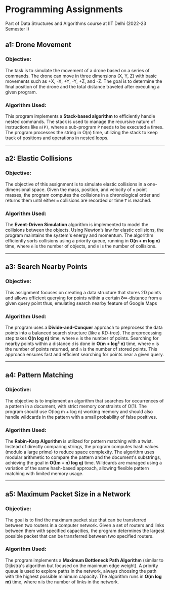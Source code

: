 # Programming Assignments 
Part of Data Structures and Algorithms course at IIT Delhi (2022-23 Semester I)

## a1: Drone Movement

### Objective:
The task is to simulate the movement of a drone based on a series of commands. The drone can move in three dimensions (X, Y, Z) with basic movements such as +X, -X, +Y, -Y, +Z, and -Z. The goal is to determine the final position of the drone and the total distance traveled after executing a given program.

### Algorithm Used:
This program implements a **Stack-based algorithm** to efficiently handle nested commands. The stack is used to manage the recursive nature of instructions like `m(P)`, where a sub-program `P` needs to be executed `m` times. The program processes the string in O(n) time, utilizing the stack to keep track of positions and operations in nested loops.

---

## a2: Elastic Collisions

### Objective:
The objective of this assignment is to simulate elastic collisions in a one-dimensional space. Given the mass, position, and velocity of `n` point masses, the program computes the collisions in a chronological order and returns them until either `m` collisions are recorded or time `T` is reached.

### Algorithm Used:
The **Event-Driven Simulation** algorithm is implemented to model the collisions between the objects. Using Newton’s law for elastic collisions, the program maintains the system's energy and momentum. The algorithm efficiently sorts collisions using a priority queue, running in **O(n + m log n)** time, where `n` is the number of objects, and `m` is the number of collisions.

---

## a3: Search Nearby Points

### Objective:
This assignment focuses on creating a data structure that stores 2D points and allows efficient querying for points within a certain ℓ∞-distance from a given query point thus, emulating search nearby feature of Google Maps

### Algorithm Used:
The program uses a **Divide-and-Conquer** approach to preprocess the data points into a balanced search structure (like a KD-tree). The preprocessing step takes **O(n log n)** time, where `n` is the number of points. Searching for nearby points within a distance `d` is done in **O(m + log² n)** time, where `m` is the number of points returned, and `n` is the number of stored points. This approach ensures fast and efficient searching for points near a given query.

---

## a4: Pattern Matching

### Objective:
The objective is to implement an algorithm that searches for occurrences of a pattern in a document, with strict memory constraints of O(1). The program should use O(log m + log n) working memory and should also handle wildcards in the pattern with a small probability of false positives.

### Algorithm Used:
The **Rabin-Karp Algorithm** is utilized for pattern matching with a twist. Instead of directly comparing strings, the program computes hash values (modulo a large prime) to reduce space complexity. The algorithm uses modular arithmetic to compare the pattern and the document's substrings, achieving the goal in **O((m + n) log q)** time. Wildcards are managed using a variation of the same hash-based approach, allowing flexible pattern matching with limited memory usage.

---

## a5: Maximum Packet Size in a Network

### Objective:
The goal is to find the maximum packet size that can be transferred between two routers in a computer network. Given a set of routers and links between them with specified capacities, the program determines the largest possible packet that can be transferred between two specified routers.

### Algorithm Used:
The program implements a **Maximum Bottleneck Path Algorithm** (similar to Dijkstra's algorithm but focused on the maximum edge weight). A priority queue is used to explore paths in the network, always choosing the path with the highest possible minimum capacity. The algorithm runs in **O(m log m)** time, where `m` is the number of links in the network.
